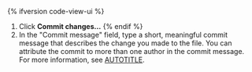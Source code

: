 {% ifversion code-view-ui %}
1. Click **Commit changes...**
{% endif %}
1. In the "Commit message" field, type a short, meaningful commit message that describes the change you made to the file. You can attribute the commit to more than one author in the commit message. For more information, see [AUTOTITLE](/pull-requests/committing-changes-to-your-project/creating-and-editing-commits/creating-a-commit-with-multiple-authors).

